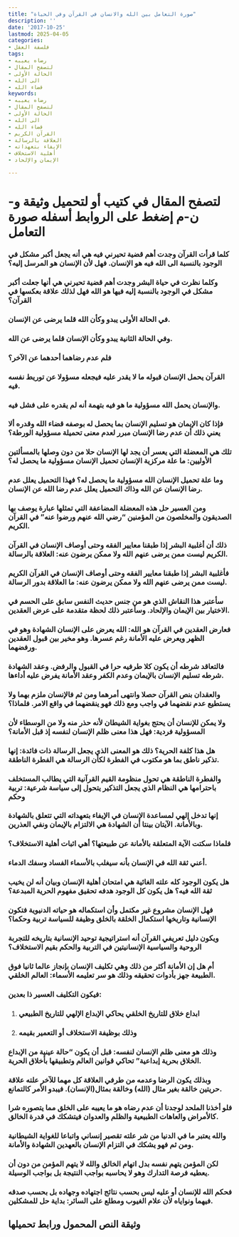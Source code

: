 ```yaml
---
title: "صورة التعامل بين الله والانسان في القرآن وفي الحياة"
description: ''
date: '2017-10-25'
lastmod: 2025-04-05
categories:
- فلسفة العقل
tags:
- رضاه يعيبه
- لتصفح المقال
- الحالة الأولى
- الى الله
- قضاء الله
keywords:
- رضاه يعيبه
- لتصفح المقال
- الحالة الأولى
- الى الله
- قضاء الله
- القرآن الكريم
- العلاقة بالرسالة
- الإيفاء بتعهداته
- أهلية الاستخلاف
- الإيمان والإلحاد

---
```

# **لتصفح المقال في كتيب أو لتحميل وثيقة و-ن-م إضغط على الروابط أسفله** **صورة التعامل**

### كلما قرأت القرآن وجدت أهم قضية تحيرني فيه هي أنه يجعل أكبر مشكل في الوجود بالنسبة الى الله فيه هو الإنسان. فهل لأن الإنسان هو المرسل إليه؟

### وكلما نظرت في حياة البشر وجدت أهم قضية تحيرني هي أنها جعلت أكبر مشكل في الوجود بالنسبة إليه فيها هو الله فهل لذلك علاقة بعكسها في القرآن؟

### في الحالة الأولى يبدو وكأن الله قلما يرضى عن الإنسان.

### وفي الحالة الثانية يبدو وكأن الإنسان قلما يرضى عن الله.

### فلم عدم رضاهما أحدهما عن الآخر؟

### القرآن يحمل الإنسان قبوله ما لا يقدر عليه فيجعله مسؤولا عن توريط نفسه فيه.

### والإنسان يحمل الله مسؤولية ما هو فيه بتهمة أنه لم يقدره على فشل فيه.

### فإذا كان الإيمان هو تسليم الإنسان بما يحصل له بوصفه قضاء الله وقدره ألا يعني ذلك أن عدم رضا الإنسان مبرر لعدم معنى تحميلة مسؤولية الورطة؟

### تلك هي المعضلة التي يعسر أن يجد لها الإنسان حلا من دون وصلها بالمسألتين الأوليين: ما علة مركزية الإنسان تحميل الإنسان مسؤولية ما يحصل له؟

### وما علة تحميل الإنسان الله مسؤولية ما يحصل له؟ فهذا التحميل يعلل عدم رضا الإنسان عن الله وذاك التحميل يعلل عدم رضا الله عن الإنسان.

### ومن العسير حل هذه المعضلة المضاعفة التي تمثلها عبارة يوصف بها الصديقون والمخلصون من المؤمنين “رضي الله عنهم ورضوا عنه” في القرآن الكريم.

### ذلك أن أغلبية البشر إذا طبقنا معايير الفقه وحتى أوصاف الإنسان في القرآن الكريم ليست ممن يرضى عنهم الله ولا ممكن يرضون عنه: العلاقة بالرسالة.

### فأغلبية البشر إذا طبقنا معايير الفقه وحتى أوصاف الإنسان في القرآن الكريم ليست ممن يرضى عنهم الله ولا ممكن يرضون عنه: ما العلاقة بدور الرسالة.

### سأعتبر هذا النقاش الذي هو من جنس حديث النفس سابق على الحسم في الاختيار بين الإيمان والإلحاد. وسأعتبر ذلك لحظة متقدمة على عرض العقدين.

### فعارض العقدين في القرآن هو الله: الله يعرض على الإنسان الشهادة وهو في الظهر ويعرض عليه الأمانة رغم عسرها. وهو مخير بين قبول العقدين ورفضهما.

### فالتعاقد شرطه أن يكون كلا طرفيه حرا في القبول والرفض. وعقد الشهادة شرطه تسليم الإنسان بالإيمان وعدم الكفر وعقد الأمانة يفرض عليه أداءها.

### والعقدان بنص القرآن حصلا وانتهى أمرهما ومن ثم فالإنسان ملزم بهما ولا يستطيع عدم نقضهما في واجب ومع ذلك فهو ينقضهما في واقع الامر. فلماذا؟

### ولا يمكن للإنسان أن يحتج بغواية الشيطان لأنه حذر منه ولا من الوسطاء لأن المسؤولية فردية: فهل هذا معنى ظلم الإنسان لنفسه إذ قبل الأمانة؟

### هل هذا كلفة الحرية؟ ذلك هو المعنى الذي يجعل الرسالة ذات فائدة: إنها تذكير ناطق بما هو مكتوب في الفطرة لكأن الرسالة هي الفطرة الناطقة.

### والفطرة الناطقة هي تحول منظومة القيم القرآنية التي يطالب المستخلف باحترامها هي النظام الذي يجعل التذكير يتحول إلى سياسة شرعية: تربية وحكم

### إنها تدخل إلهي لمساعدة الإنسان في الإيفاء بتعهداته التي تتعلق بالشهادة وبالأمانة. الآيتان بينتا أن الشهادة هي الالتزام بالإيمان ونفي العذرين.

### فلماذا سكتت الآية المتعلقة بالأمانة عن طبيعتها؟ أهي اثبات أهلية الاستخلاف؟

### أعني ثقة الله في الإنسان بأنه سيغلب بالأسماء الفساد وسفك الدماء.

### هل يكون الوجود كله علته الغائية هي امتحان أهلية الإنسان وبيان أنه لن يخيب ثقة الله فيه؟ هل يكون كل الوجود هدفه تحقيق مفهوم الحرية المبدعة؟

### فهل الإنسان مشروع غير مكتمل وأن استكماله هو حياته الدنيوية فتكون الإنسانية وتاريخها استكمال الخلقة بالخلق وظيفة للسياسة تربية وحكما؟

### ويكون دليل تعريفي القرآن أنه استراتيجية توحيد الإنسانية بتاريخه للتجربة الروحية والسياسية الإنسانيتين في التربية والحكم بقيم الاستخلاف؟

### أم هل إن الأمانة أكثر من ذلك وهي تكليف الإنسان بإنجاز عالما ثانيا فوق الطبيعة جهز بأدوات تحقيقه وذلك هو سر تعليمه الأسماء: العالم الخلقي.

### فيكون التكليف العسير ذا بعدين:

1. ### ابداع خلاق للتاريخ الخلقي يحاكي الإبداع الإلهي للتاريخ الطبيعي
2. ### وذلك بوظيفة الاستخلاف أو التعمير بقيمه

### وذلك هو معنى ظلم الإنسان لنفسه: قبل أن يكون “حالة عينية من الإبداع الخلاق بحرية إبداعية” تحاكي قوانين العالم وتطبيقها بأخلاق الحرية.

### وبذلك يكون الرضا وعدمه من طرفي العلاقة كل مهما للآخر علته علاقة حريتين خالقة بغير مثال (الله) وخالقة بمثال(الإنسان). فيبدو الأمر كالتمانع.

### فلو أخذنا الملحد لوجدنا أن عدم رضاه هو ما يعيبه على الخلق مما يتصوره شرا كالأمراض والعاهات الطبيعية والظلم والعدوان فيتشكك في قدرة الخالق.

### والله يعتبر ما في الدنيا من شر علته تقصير إنساني واتباعا للغواية الشيطانية ومن ثم فهو يشكك في التزام الإنسان بالعهدين الشهادة والأمانة.

### لكن المؤمن يتهم نفسه بدل اتهام الخالق والله لا يتهم المؤمن من دون أن يعطيه فرصة التدارك وهو لا يحاسبه بواجب النتيجة بل بواجب الوسيلة.

### فحكم الله للإنسان أو عليه ليس بحسب نتائج اجتهاده وجهاده بل بحسب صدقه فيهما ونواياه لأن علام الغيوب ومطلع على السائر: بداية حل للمشكلين.

## وثيقة النص المحمول ورابط تحميلها

###
